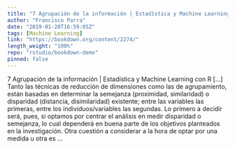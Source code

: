 ```yaml
---
title: "7 Agrupación de la información | Estadística y Machine Learning con R"
author: "Francisco Parra"
date: "2019-01-28T16:59:05Z"
tags: [Machine Learning]
link: "https://bookdown.org/content/2274/"
length_weight: "100%"
repo: "rstudio/bookdown-demo"
pinned: false
---
```


7 Agrupación de la información | Estadística y Machine Learning con R [...] Tanto las técnicas de reducción de dimensiones como las de agrupamiento, están basadas en determinar la semejanza (proximidad, similaridad) o disparidad (distancia, disimilaridad) existente; entre las variables las primeras, entre los individuos/variables las segundas. Lo primero a decidir será, pues, si optamos por centrar el análisis en medir disparidad o semejanza, lo cual dependerá en buena parte de los objetivos planteados en la investigación. Otra cuestión a considerar a la hora de optar por una medida u otra es  ...
